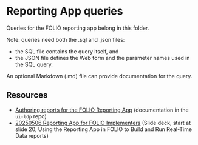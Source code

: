 # Reporting App queries
Queries for the FOLIO reporting app belong in this folder. 

Note: queries need both the .sql and .json files:
* the SQL file contains the query itself, and
* the JSON file defines the Web form and the parameter names used in the SQL query.

An optional Markdown (.md) file can provide documentation for the query.

## Resources
- [Authoring reports for the FOLIO Reporting App](https://github.com/folio-org/ui-ldp/blob/master/doc/reports.md) (documentation in the `ui-ldp` repo)
- [20250506 Reporting App for FOLIO Implementers](https://docs.google.com/presentation/d/1tnoxrlH5rGbLJS6Rg1hNoDcPDokIB9kCBDxgPHJ4Kds/) (Slide deck, start at slide 20, Using the Reporting App in FOLIO to Build and Run Real-Time Data reports)
